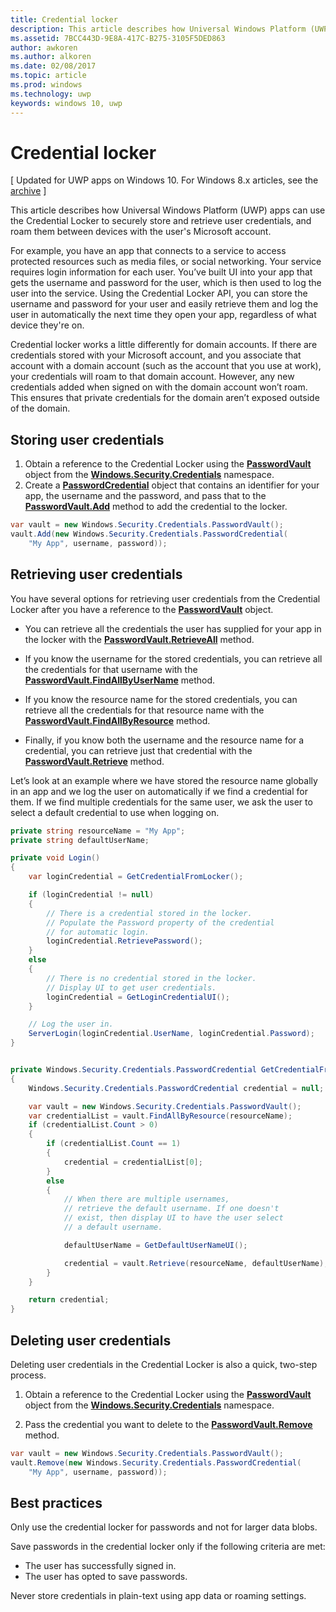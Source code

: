 ---title: Credential lockerdescription: This article describes how Universal Windows Platform (UWP) apps can use the Credential Locker to securely store and retrieve user credentials, and roam them between devices with the user's Microsoft account.ms.assetid: 7BCC443D-9E8A-417C-B275-3105F5DED863author: awkorenms.author: alkorenms.date: 02/08/2017ms.topic: articlems.prod: windowsms.technology: uwpkeywords: windows 10, uwp---# Credential locker\[ Updated for UWP apps on Windows 10. For Windows 8.x articles, see the [archive](http://go.microsoft.com/fwlink/p/?linkid=619132) \]This article describes how Universal Windows Platform (UWP) apps can use the Credential Locker to securely store and retrieve user credentials, and roam them between devices with the user's Microsoft account.For example, you have an app that connects to a service to access protected resources such as media files, or social networking. Your service requires login information for each user. You’ve built UI into your app that gets the username and password for the user, which is then used to log the user into the service. Using the Credential Locker API, you can store the username and password for your user and easily retrieve them and log the user in automatically the next time they open your app, regardless of what device they're on.Credential locker works a little differently for domain accounts. If there are credentials stored with your Microsoft account, and you associate that account with a domain account (such as the account that you use at work), your credentials will roam to that domain account. However, any new credentials added when signed on with the domain account won’t roam. This ensures that private credentials for the domain aren’t exposed outside of the domain.## Storing user credentials1.  Obtain a reference to the Credential Locker using the [**PasswordVault**](https://msdn.microsoft.com/library/windows/apps/br227081) object from the [**Windows.Security.Credentials**](https://msdn.microsoft.com/library/windows/apps/br227089) namespace.2.  Create a [**PasswordCredential**](https://msdn.microsoft.com/library/windows/apps/br227061) object that contains an identifier for your app, the username and the password, and pass that to the [**PasswordVault.Add**](https://msdn.microsoft.com/library/windows/apps/hh701231) method to add the credential to the locker.```csvar vault = new Windows.Security.Credentials.PasswordVault();vault.Add(new Windows.Security.Credentials.PasswordCredential(    "My App", username, password));```## Retrieving user credentialsYou have several options for retrieving user credentials from the Credential Locker after you have a reference to the [**PasswordVault**](https://msdn.microsoft.com/library/windows/apps/br227081) object.-   You can retrieve all the credentials the user has supplied for your app in the locker with the [**PasswordVault.RetrieveAll**](https://msdn.microsoft.com/library/windows/apps/br227088) method.-   If you know the username for the stored credentials, you can retrieve all the credentials for that username with the [**PasswordVault.FindAllByUserName**](https://msdn.microsoft.com/library/windows/apps/br227084) method.-   If you know the resource name for the stored credentials, you can retrieve all the credentials for that resource name with the [**PasswordVault.FindAllByResource**](https://msdn.microsoft.com/library/windows/apps/br227083) method.-   Finally, if you know both the username and the resource name for a credential, you can retrieve just that credential with the [**PasswordVault.Retrieve**](https://msdn.microsoft.com/library/windows/apps/br227087) method.Let’s look at an example where we have stored the resource name globally in an app and we log the user on automatically if we find a credential for them. If we find multiple credentials for the same user, we ask the user to select a default credential to use when logging on.```csprivate string resourceName = "My App";private string defaultUserName;private void Login(){    var loginCredential = GetCredentialFromLocker();    if (loginCredential != null)    {        // There is a credential stored in the locker.        // Populate the Password property of the credential        // for automatic login.        loginCredential.RetrievePassword();    }    else    {        // There is no credential stored in the locker.        // Display UI to get user credentials.        loginCredential = GetLoginCredentialUI();    }    // Log the user in.    ServerLogin(loginCredential.UserName, loginCredential.Password);}private Windows.Security.Credentials.PasswordCredential GetCredentialFromLocker(){    Windows.Security.Credentials.PasswordCredential credential = null;    var vault = new Windows.Security.Credentials.PasswordVault();    var credentialList = vault.FindAllByResource(resourceName);    if (credentialList.Count > 0)    {        if (credentialList.Count == 1)        {            credential = credentialList[0];        }        else        {            // When there are multiple usernames,            // retrieve the default username. If one doesn't            // exist, then display UI to have the user select            // a default username.            defaultUserName = GetDefaultUserNameUI();            credential = vault.Retrieve(resourceName, defaultUserName);        }    }    return credential;}```## Deleting user credentialsDeleting user credentials in the Credential Locker is also a quick, two-step process.1.  Obtain a reference to the Credential Locker using the [**PasswordVault**](https://msdn.microsoft.com/library/windows/apps/br227081) object from the [**Windows.Security.Credentials**](https://msdn.microsoft.com/library/windows/apps/br227089) namespace.2.  Pass the credential you want to delete to the [**PasswordVault.Remove**](https://msdn.microsoft.com/library/windows/apps/hh701242) method.```csvar vault = new Windows.Security.Credentials.PasswordVault();vault.Remove(new Windows.Security.Credentials.PasswordCredential(    "My App", username, password));```## Best practicesOnly use the credential locker for passwords and not for larger data blobs.Save passwords in the credential locker only if the following criteria are met:-   The user has successfully signed in.-   The user has opted to save passwords.Never store credentials in plain-text using app data or roaming settings.